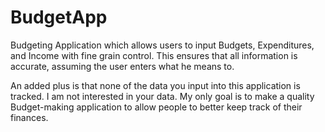 # BudgetApp

Budgeting Application which allows users to input Budgets, Expenditures, and Income with fine grain control.
This ensures that all information is accurate, assuming the user enters what he means to.

An added plus is that none of the data you input into this application is tracked. I am not interested in 
your data. My only goal is to make a quality Budget-making application to allow people to better keep track
of their finances.
